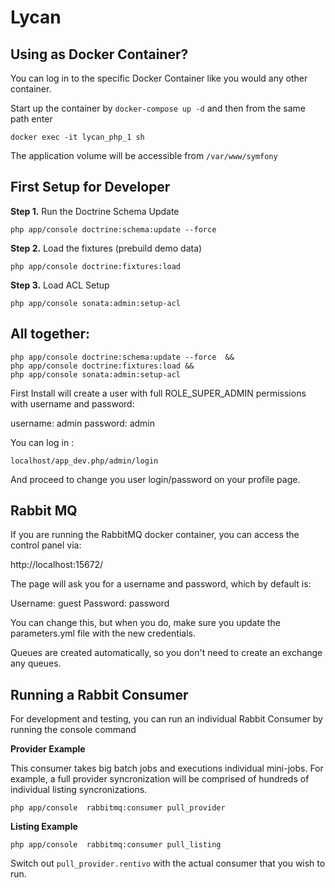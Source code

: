 Lycan
=====

Using as Docker Container?
--------------------------

You can log in to the specific Docker Container like you would any other container. 

Start up the container by `docker-compose up -d` and then from the same path enter

`docker exec -it lycan_php_1 sh`

The application volume will be accessible from `/var/www/symfony`


First Setup for Developer
-----------

**Step 1.** Run the Doctrine Schema Update

`php app/console doctrine:schema:update --force`

**Step 2.** Load the fixtures (prebuild demo data)

`php app/console doctrine:fixtures:load`

**Step 3.** Load ACL Setup

`php app/console sonata:admin:setup-acl`

All together:
-------------

```
php app/console doctrine:schema:update --force  &&
php app/console doctrine:fixtures:load &&
php app/console sonata:admin:setup-acl
```

First Install will create a user with full ROLE_SUPER_ADMIN permissions with username and password:

username: admin
password: admin

You can log in :

`localhost/app_dev.php/admin/login`

And proceed to change you user login/password on your profile page.


Rabbit MQ
---------

If you are running the RabbitMQ docker container, you can access the control panel via:

http://localhost:15672/

The page will ask you for a username and password, which by default is:

Username: guest
Password: password

You can change this, but when you do, make sure you update the parameters.yml file with the new credentials.

Queues are created automatically, so you don't need to create an exchange any queues. 

Running a Rabbit Consumer
-------------------------

For development and testing, you can run an individual Rabbit Consumer by running the console command

**Provider Example**

This consumer takes big batch jobs and executions individual mini-jobs. For example, a full provider syncronization will be comprised of hundreds of individual listing syncronizations. 

`php app/console  rabbitmq:consumer pull_provider`

**Listing Example**


`php app/console  rabbitmq:consumer pull_listing`




Switch out `pull_provider.rentivo` with the actual consumer that you wish to run. 
